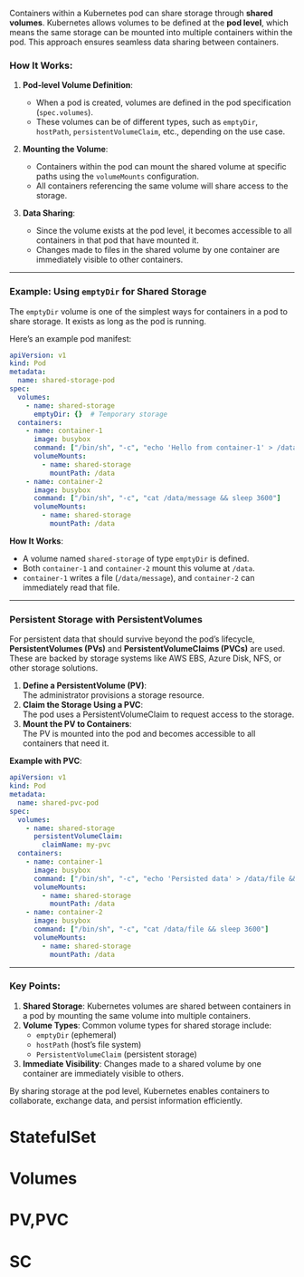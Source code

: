 Containers within a Kubernetes pod can share storage through **shared volumes**. Kubernetes allows volumes to be defined at the **pod level**, which means the same storage can be mounted into multiple containers within the pod. This approach ensures seamless data sharing between containers.

### How It Works:
1. **Pod-level Volume Definition**:  
   - When a pod is created, volumes are defined in the pod specification (`spec.volumes`).
   - These volumes can be of different types, such as `emptyDir`, `hostPath`, `persistentVolumeClaim`, etc., depending on the use case.

2. **Mounting the Volume**:  
   - Containers within the pod can mount the shared volume at specific paths using the `volumeMounts` configuration.  
   - All containers referencing the same volume will share access to the storage.

3. **Data Sharing**:  
   - Since the volume exists at the pod level, it becomes accessible to all containers in that pod that have mounted it.  
   - Changes made to files in the shared volume by one container are immediately visible to other containers.

---

### Example: Using `emptyDir` for Shared Storage  
The `emptyDir` volume is one of the simplest ways for containers in a pod to share storage. It exists as long as the pod is running.

Here’s an example pod manifest:  

```yaml
apiVersion: v1
kind: Pod
metadata:
  name: shared-storage-pod
spec:
  volumes:
    - name: shared-storage
      emptyDir: {}  # Temporary storage
  containers:
    - name: container-1
      image: busybox
      command: ["/bin/sh", "-c", "echo 'Hello from container-1' > /data/message && sleep 3600"]
      volumeMounts:
        - name: shared-storage
          mountPath: /data
    - name: container-2
      image: busybox
      command: ["/bin/sh", "-c", "cat /data/message && sleep 3600"]
      volumeMounts:
        - name: shared-storage
          mountPath: /data
```

**How It Works**:  
- A volume named `shared-storage` of type `emptyDir` is defined.  
- Both `container-1` and `container-2` mount this volume at `/data`.  
- `container-1` writes a file (`/data/message`), and `container-2` can immediately read that file.  

---

### Persistent Storage with PersistentVolumes  
For persistent data that should survive beyond the pod’s lifecycle, **PersistentVolumes (PVs)** and **PersistentVolumeClaims (PVCs)** are used. These are backed by storage systems like AWS EBS, Azure Disk, NFS, or other storage solutions.

1. **Define a PersistentVolume (PV)**:  
   The administrator provisions a storage resource.  
2. **Claim the Storage Using a PVC**:  
   The pod uses a PersistentVolumeClaim to request access to the storage.  
3. **Mount the PV to Containers**:  
   The PV is mounted into the pod and becomes accessible to all containers that need it.

**Example with PVC**:  
```yaml
apiVersion: v1
kind: Pod
metadata:
  name: shared-pvc-pod
spec:
  volumes:
    - name: shared-storage
      persistentVolumeClaim:
        claimName: my-pvc
  containers:
    - name: container-1
      image: busybox
      command: ["/bin/sh", "-c", "echo 'Persisted data' > /data/file && sleep 3600"]
      volumeMounts:
        - name: shared-storage
          mountPath: /data
    - name: container-2
      image: busybox
      command: ["/bin/sh", "-c", "cat /data/file && sleep 3600"]
      volumeMounts:
        - name: shared-storage
          mountPath: /data
```

---

### Key Points:
1. **Shared Storage**: Kubernetes volumes are shared between containers in a pod by mounting the same volume into multiple containers.  
2. **Volume Types**: Common volume types for shared storage include:
   - `emptyDir` (ephemeral)
   - `hostPath` (host’s file system)
   - `PersistentVolumeClaim` (persistent storage)  
3. **Immediate Visibility**: Changes made to a shared volume by one container are immediately visible to others.  

By sharing storage at the pod level, Kubernetes enables containers to collaborate, exchange data, and persist information efficiently.

# StatefulSet
# Volumes
# PV,PVC
# SC
